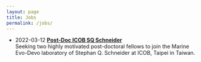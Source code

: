 ```yaml
---
layout: page
title: Jobs
permalink: /jobs/
---
```


- 2022-03-12 [**Post-Doc ICOB SQ Schneider**](Post-Doc_ICOB_SQSchneider) <br>
Seeking two highly motivated post-doctoral fellows to join the Marine Evo-Devo laboratory of Stephan Q. Schneider at ICOB, Taipei in Taiwan. 
